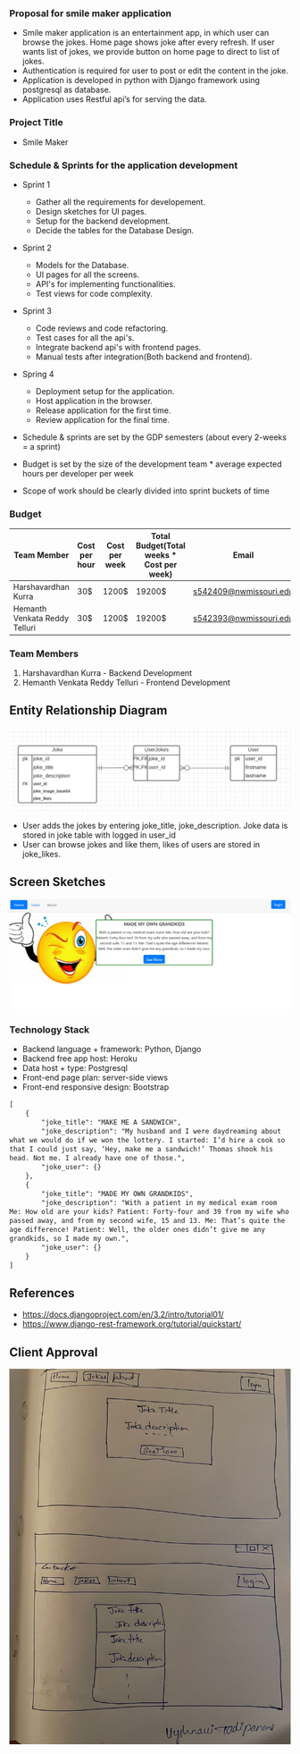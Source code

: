 ### Proposal for smile maker application
- Smile maker application is an entertainment app, in which user can browse the jokes. Home page shows joke after every refresh. If user wants list of jokes, we provide button on home page to direct to list of jokes. 
- Authentication is required for user to post or edit the content in the joke.
- Application is developed in python with Django framework using postgresql as database.
- Application uses Restful api’s for serving the data.


### Project Title
- Smile Maker

### Schedule & Sprints for the application development
- Sprint 1
    - Gather all the requirements for developement.
    - Design sketches for UI pages.
    - Setup for the backend development.
    - Decide the tables for the Database Design.
- Sprint 2
    - Models for the Database.
    - UI pages for all the screens.
    - API's for implementing functionalities.
    - Test views for code complexity.
- Sprint 3
    - Code reviews and code refactoring.
    - Test cases for all the api's.
    - Integrate backend api's with frontend pages.
    - Manual tests after integration(Both backend and frontend).
- Spring 4
    - Deployment setup for the application.
    - Host application in the browser.
    - Release application for the first time.
    - Review application for the final time.


- Schedule & sprints are set by the GDP semesters (about every 2-weeks = a sprint)
- Budget is set by the size of the development team * average expected hours per developer per week
- Scope of work should be clearly divided into sprint buckets of time

### Budget
| Team Member                   | Cost per hour | Cost per week | Total Budget(Total weeks * Cost per week) | Email                  |
| ----------------------------- | ------------- | ------------- | ------------ |----------------------- |
| Harshavardhan Kurra           | 30$           | 1200$         | 19200$       | s542409@nwmissouri.edu |
| Hemanth Venkata Reddy Telluri | 30$           | 1200$         | 19200$       | s542393@nwmissouri.edu |


### Team Members
1. Harshavardhan Kurra - Backend Development
2. Hemanth Venkata Reddy Telluri - Frontend Development

## Entity Relationship Diagram
![ER Diagram](static/gdp-erdiagram.jpg)
- User adds the jokes by entering joke_title, joke_description. Joke data is stored in joke table with logged in user_id
- User can browse jokes and like them, likes of users are stored in joke_likes.

## Screen Sketches
![sketches](static/sketches.jpg)

### Technology Stack
- Backend language + framework: Python, Django
- Backend free app host: Heroku
- Data host + type: Postgresql
- Front-end page plan: server-side views
- Front-end responsive design: Bootstrap

```
[
    {
        "joke_title": "MAKE ME A SANDWICH",
        "joke_description": "My husband and I were daydreaming about what we would do if we won the lottery. I started: I’d hire a cook so that I could just say, ‘Hey, make me a sandwich!’ Thomas shook his head. Not me. I already have one of those.",
        "joke_user": {}
    },
    {
        "joke_title": "MADE MY OWN GRANDKIDS",
        "joke_description": "With a patient in my medical exam room Me: How old are your kids? Patient: Forty-four and 39 from my wife who passed away, and from my second wife, 15 and 13. Me: That’s quite the age difference! Patient: Well, the older ones didn’t give me any grandkids, so I made my own.",
        "joke_user": {}
    }
]
```
## References
- <https://docs.djangoproject.com/en/3.2/intro/tutorial01/> 
- <https://www.django-rest-framework.org/tutorial/quickstart/>

## Client Approval
![approval](static/approval.jpg)